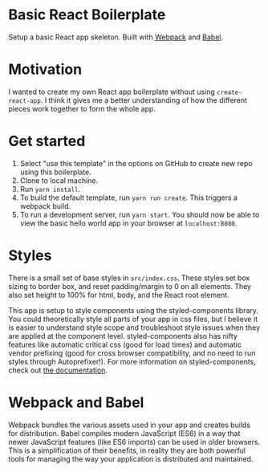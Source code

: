 # Basic React Boilerplate
Setup a basic React app skeleton. Built with [Webpack](https://webpack.js.org/) and [Babel](https://babeljs.io/). 

# Motivation
I wanted to create my own React app boilerplate without using `create-react-app`. I think it gives me a better understanding of how the different pieces work together to form the whole app.

# Get started
1. Select "use this template" in the options on GitHub to create new repo using this boilerplate.
2. Clone to local machine.
3. Run `yarn install`.
4. To build the default template, run `yarn run create`. This triggers a webpack build.
5. To run a development server, run `yarn start`. You should now be able to view the basic hello world app in your browser at `localhost:8080`.

# Styles
There is a small set of base styles in `src/index.css`. These styles set box sizing to border box, and reset padding/margin to 0 on all elements. They also set height to 100% for html, body, and the React root element.

This app is setup to style components using the styled-components library. You could theoretically style all parts of your app in css files, but I believe it is easier to understand style scope and troubleshoot style issues when they are applied at the component level. styled-components also has nifty features like automatic critical css (good for load times) and automatic vendor prefixing (good for cross browser compatibility, and no need to run styles through Autoprefixer!). For more information on styled-components, check out [the documentation](https://styled-components.com/docs/basics).

# Webpack and Babel
Webpack bundles the various assets used in your app and creates builds for distribution. Babel compiles modern JavaScript (ES6) in a way that newer JavaScript features (like ES6 imports) can be used in older browsers. This is a simplification of their benefits, in reality they are both powerful tools for managing the way your application is distributed and maintained.
